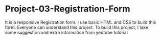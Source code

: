 # Project-03-Registration-Form


It is a responsive Registration form. I use basic HTML and CSS to build this form. Everyone can understand this project. To build this project, I take some suggestion and extra information from youtube tutorial
